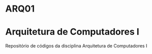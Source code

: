 # ARQ01
<h1>Arquitetura de Computadores I</h1>
<p>Repositório de códigos da disciplina Arquitetura de Computadores I</p>
